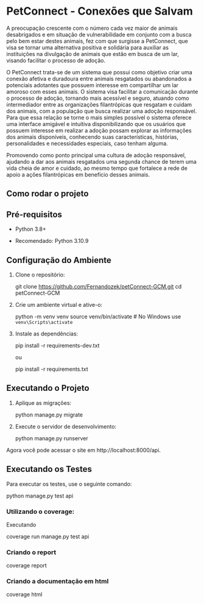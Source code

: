 # PetConnect - Conexões que Salvam

A preocupação crescente com o número cada vez maior de animais desabrigados e em situação de vulnerabilidade em conjunto com a busca pelo bem estar destes animais, fez com que surgisse a PetConnect, que visa se tornar uma alternativa positiva e solidária para auxiliar as instituições na divulgação de animais que estão em busca de um lar, visando facilitar o processo de  adoção.

O PetConnect trata-se de um sistema que possui como objetivo criar uma conexão afetiva e duradoura entre animais resgatados ou abandonados a potenciais adotantes que possuem interesse em compartilhar um lar amoroso com esses animais. O sistema visa facilitar a comunicação durante o processo de adoção, tornando mais acessível e seguro, atuando como intermediador entre as organizações filantrópicas que resgatam e cuidam dos animais, com a população que busca realizar uma adoção responsável. Para que essa relação se torne o mais simples possível o sistema oferece uma interface amigável e intuitiva disponibilizando que os usuários que possuem interesse em realizar a adoção possam explorar as informações dos animais disponíveis, conhecendo suas características, histórias, personalidades e necessidades especiais, caso tenham alguma.

Promovendo como ponto principal uma cultura de adoção responsável, ajudando a dar aos animais resgatados uma segunda chance de terem uma vida cheia de amor e cuidado, ao mesmo tempo que fortalece a rede de apoio a ações filantrópicas em benefício desses animais.

## Como rodar o projeto

## Pré-requisitos

- Python 3.8+
* Recomendado: Python 3.10.9
## Configuração do Ambiente

1. Clone o repositório:
    
    git clone https://github.com/Fernandozek/petConnect-GCM.git
    cd petConnect-GCM
    

2. Crie um ambiente virtual e ative-o:
    
    python -m venv venv
    source venv/bin/activate  # No Windows use `venv\Scripts\activate`
    

3. Instale as dependências:
    
    pip install -r requirements-dev.txt
    
    ou
    
    pip install -r requirements.txt
    

## Executando o Projeto

1. Aplique as migrações:
    
    python manage.py migrate
    

2. Execute o servidor de desenvolvimento:
    
    python manage.py runserver
    

Agora você pode acessar o site em http://localhost:8000/api.

## Executando os Testes

Para executar os testes, use o seguinte comando:


python manage.py test api


### Utilizando o coverage:
Executando

coverage run manage.py test api


### Criando o report

coverage report


### Criando a documentação em html

coverage html